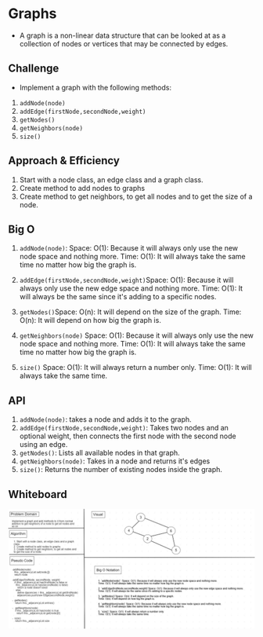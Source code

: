 # Graphs

* A graph is a non-linear data structure that can be looked at as a collection of nodes or vertices that may be connected by edges.

## Challenge

* Implement a graph with the following methods:
1. `addNode(node)`
2. `addEdge(firstNode,secondNode,weight)`
3. `getNodes()`
4. `getNeighbors(node)`
5. `size()`

## Approach & Efficiency

1. Start with a node class, an edge class and a graph class.
2. Create method to add nodes to graphs 
3. Create method to get neighbors, to get all nodes and to get the size of a node.

## Big O 

1. `addNode(node)`: Space: O(1): Because it will always only use the new node space and nothing more.
Time: O(1): It will always take the same time no matter how big the graph is.
 
2. `addEdge(firstNode,secondNode,weight)`Space: O(1): Because it will always only use the new edge space and nothing more.
Time: O(1): It will always be the same since it's adding to a specific nodes.

3. `getNodes()`Space: O(n): It will depend on the size of the graph.
Time: O(n): It will depend on how big the graph is.

4. `getNeighbors(node)` Space: O(1): Because it will always only use the new node space and nothing more.
Time: O(1): It will always take the same time no matter how big the graph is.

5. `size()` Space: O(1): It will always return a number only.
Time: O(1): It will always take the same time.


## API
1. `addNode(node)`: takes a node and adds it to the graph.
2. `addEdge(firstNode,secondNode,weight)`: Takes two nodes and an optional weight, then connects the first node with the second node using an edge.
3. `getNodes()`: Lists all available nodes in that graph.
4. `getNeighbors(node)`: Takes in a node and returns it's edges
5. `size()`: Returns the number of existing nodes inside the graph.

## Whiteboard
![graph](../../assets/graph.jpg)